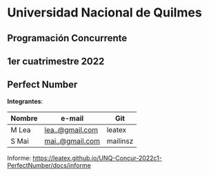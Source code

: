 # Universidad Nacional de Quilmes

## Programación Concurrente

## 1er cuatrimestre 2022

## Perfect Number

**Integrantes**:

| Nombre | e-mail          | Git      |
|--------|-----------------|----------|
| M Lea  | lea..@gmail.com | leatex   |
| S Mai  | mai..@gmail.com | mailinsz |

Informe: <https://leatex.github.io/UNQ-Concur-2022c1-PerfectNumber/docs/informe>
